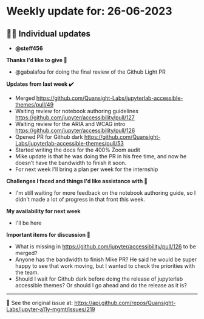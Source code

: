 # Weekly update for: 26-06-2023

## :singer: Individual updates

- **@steff456** 

 **Thanks I'd like to give 🙌**
- @gabalafou for doing the final review of the Github Light PR

**Updates from last week :heavy_check_mark:**
- Merged https://github.com/Quansight-Labs/jupyterlab-accessible-themes/pull/49
- Waiting review for notebook authoring guidelines https://github.com/jupyter/accessibility/pull/127
- Waiting review for the ARIA and WCAG intro https://github.com/jupyter/accessibility/pull/126
- Opened PR for Github dark https://github.com/Quansight-Labs/jupyterlab-accessible-themes/pull/53
- Started writing the docs for the 400% Zoom audit
- Mike update is that he was doing the PR in his free time, and now he doesn’t have the bandwidth to finish it soon. 
- For next week I'll bring a plan per week for the internship

**Challenges I faced and things I'd like assistance with 🙏**
- I'm still waiting for more feedback on the notebook authoring guide, so I didn't made a lot of progress in that front this week.

**My availability for next week**
- I'll be here

**Important items for discussion 💬**
- What is missing in https://github.com/jupyter/accessibility/pull/126 to be merged?
- Anyone has the bandwidth to finish Mike PR? He said he would be super happy to see that work moving, but I wanted to check the priorities with the team.
- Should I wait for Github dark before doing the release of jupyterlab accessible themes? Or should I go ahead and do the release as it is? 
---


:link: See the original issue at: <https://api.github.com/repos/Quansight-Labs/jupyter-a11y-mgmt/issues/219>

